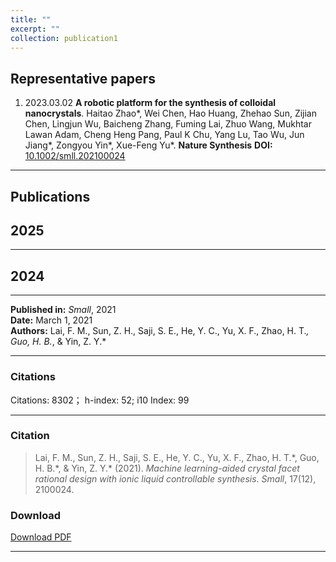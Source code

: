 ```yaml
---
title: ""
excerpt: ""
collection: publication1
---
```


## Representative papers

1. 2023.03.02 **A robotic platform for the synthesis of colloidal nanocrystals**. Haitao Zhao*, Wei Chen, Hao Huang, Zhehao Sun, Zijian Chen, Lingjun Wu, Baicheng Zhang, Fuming Lai, Zhuo Wang, Mukhtar Lawan Adam, Cheng Heng Pang, Paul K Chu, Yang Lu, Tao Wu, Jun Jiang*, Zongyou Yin*, Xue-Feng Yu*. **Nature Synthesis** **DOI:** [10.1002/smll.202100024](https://doi.org/10.1002/smll.202100024)

---
## Publications

## 2025

---
## 2024

---

**Published in:** *Small*, 2021  
**Date:** March 1, 2021  
**Authors:** Lai, F. M., Sun, Z. H., Saji, S. E., He, Y. C., Yu, X. F., Zhao, H. T.*, Guo, H. B.*, & Yin, Z. Y.*  


---

### Citations

Citations: 8302； h-index: 52; i10 Index: 99

---

### Citation

> Lai, F. M., Sun, Z. H., Saji, S. E., He, Y. C., Yu, X. F., Zhao, H. T.\*, Guo, H. B.\*, & Yin, Z. Y.\* (2021). *Machine learning-aided crystal facet rational design with ionic liquid controllable synthesis*. *Small*, 17(12), 2100024.

### Download

[Download PDF](/files/paper1.pdf)

---
